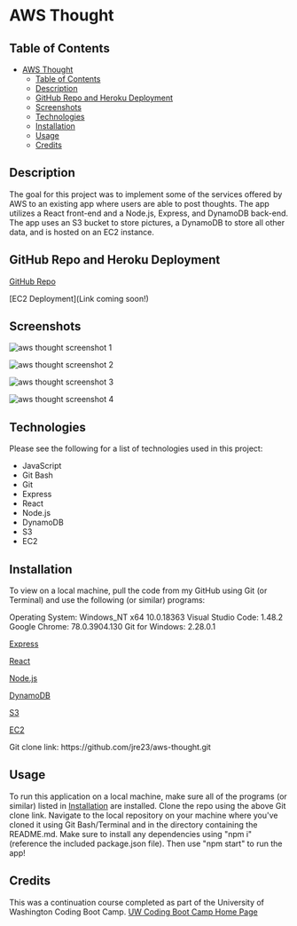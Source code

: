 # AWS Thought

## Table of Contents

- [AWS Thought](#aws-thought)
  - [Table of Contents](#table-of-contents)
  - [Description](#description)
  - [GitHub Repo and Heroku Deployment](#github-repo-and-heroku-deployment)
  - [Screenshots](#screenshots)
  - [Technologies](#technologies)
  - [Installation](#installation)
  - [Usage](#usage)
  - [Credits](#credits)

## Description

The goal for this project was to implement some of the services offered by AWS to an existing app where users are able to post thoughts. The app utilizes a React front-end and a Node.js, Express, and DynamoDB back-end. The app uses an S3 bucket to store pictures, a DynamoDB to store all other data, and is hosted on an EC2 instance.

## GitHub Repo and Heroku Deployment

[GitHub Repo](https://github.com/jre23/aws-thought)

[EC2 Deployment](Link coming soon!)

## Screenshots

![aws thought screenshot 1]()

![aws thought screenshot 2]()

![aws thought screenshot 3]()

![aws thought screenshot 4]()

## Technologies

Please see the following for a list of technologies used in this project:

- JavaScript
- Git Bash
- Git
- Express
- React
- Node.js
- DynamoDB
- S3
- EC2

## Installation

To view on a local machine, pull the code from my GitHub using Git (or Terminal) and use the following (or similar) programs:

Operating System: Windows_NT x64 10.0.18363
Visual Studio Code: 1.48.2
Google Chrome: 78.0.3904.130
Git for Windows: 2.28.0.1

[Express](https://expressjs.com)

[React](https://reactjs.org)

[Node.js](https://nodejs.org/en)

[DynamoDB](https://aws.amazon.com/dynamodb)

[S3](https://aws.amazon.com/s3)

[EC2](https://aws.amazon.com/ec2)

Git clone link: htt<span>ps://github.com/jre23/aws-thought.git</span>

## Usage

To run this application on a local machine, make sure all of the programs (or similar) listed in [Installation](#Installation) are installed. Clone the repo using the above Git clone link. Navigate to the local repository on your machine where you've cloned it using Git Bash/Terminal and in the directory containing the README.md. Make sure to install any dependencies using "npm i" (reference the included package.json file). Then use "npm start" to run the app!

## Credits

This was a continuation course completed as part of the University of Washington Coding Boot Camp. [UW Coding Boot Camp Home Page](https://bootcamp.uw.edu/coding/)
